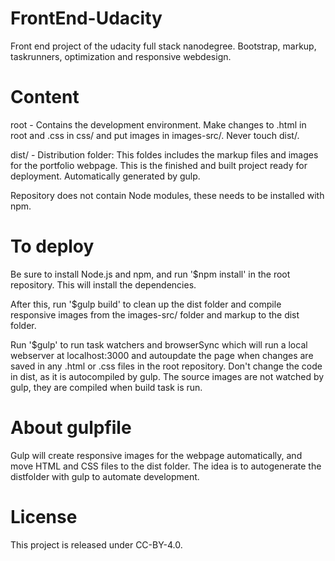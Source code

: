 # FrontEnd-Udacity

Front end project of the udacity full stack nanodegree. Bootstrap, markup, taskrunners, optimization and responsive webdesign.

# Content

root - Contains the development environment. Make changes to .html in root and .css in css/ and put images in images-src/. Never touch dist/.

dist/ - Distribution folder: This foldes includes the markup files and images for the portfolio webpage. This is the finished and built project ready for deployment. Automatically generated by gulp.

Repository does not contain Node modules, these needs to be installed with npm.

# To deploy

Be sure to install Node.js and npm, and run '$npm install' in the root repository. This will install the dependencies.

After this, run '$gulp build' to clean up the dist folder and compile responsive images from the images-src/ folder and markup to the dist folder.

Run '$gulp' to run task watchers and browserSync which will run a local webserver at localhost:3000 and autoupdate the page when changes are saved in any .html or .css files in the root repository. Don't change the code in dist, as it is autocompiled by gulp. The source images are not watched by gulp, they are compiled when build task is run.

# About gulpfile

Gulp will create responsive images for the webpage automatically, and move HTML and CSS files to the dist folder. The idea is to autogenerate the distfolder with gulp to automate development.

# License 

This project is released under CC-BY-4.0.
